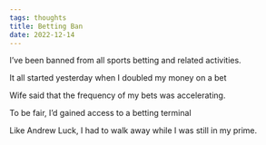 ```yaml
---
tags: thoughts
title: Betting Ban
date: 2022-12-14
---
```


I’ve been banned from all sports betting and related activities. 

It all started yesterday when I doubled my money on a bet

Wife said that the frequency of my bets was accelerating. 

To be fair, I’d gained access to a betting terminal

Like Andrew Luck, I had to walk away while I was still in my prime. 